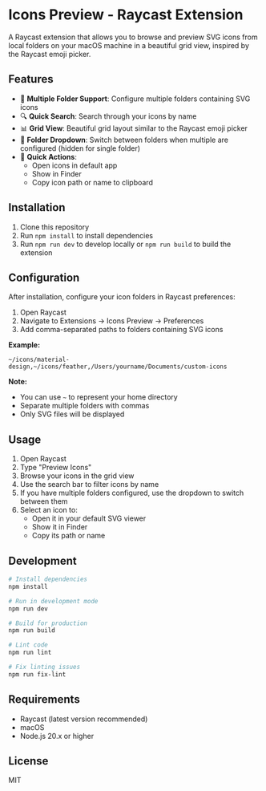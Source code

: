 # Icons Preview - Raycast Extension

A Raycast extension that allows you to browse and preview SVG icons from local folders on your macOS machine in a beautiful grid view, inspired by the Raycast emoji picker.

## Features

- 📁 **Multiple Folder Support**: Configure multiple folders containing SVG icons
- 🔍 **Quick Search**: Search through your icons by name
- 📊 **Grid View**: Beautiful grid layout similar to the Raycast emoji picker
- 🎯 **Folder Dropdown**: Switch between folders when multiple are configured (hidden for single folder)
- 🚀 **Quick Actions**: 
  - Open icons in default app
  - Show in Finder
  - Copy icon path or name to clipboard

## Installation

1. Clone this repository
2. Run `npm install` to install dependencies
3. Run `npm run dev` to develop locally or `npm run build` to build the extension

## Configuration

After installation, configure your icon folders in Raycast preferences:

1. Open Raycast
2. Navigate to Extensions → Icons Preview → Preferences
3. Add comma-separated paths to folders containing SVG icons

**Example:**
```
~/icons/material-design,~/icons/feather,/Users/yourname/Documents/custom-icons
```

**Note:** 
- You can use `~` to represent your home directory
- Separate multiple folders with commas
- Only SVG files will be displayed

## Usage

1. Open Raycast
2. Type "Preview Icons"
3. Browse your icons in the grid view
4. Use the search bar to filter icons by name
5. If you have multiple folders configured, use the dropdown to switch between them
6. Select an icon to:
   - Open it in your default SVG viewer
   - Show it in Finder
   - Copy its path or name

## Development

```bash
# Install dependencies
npm install

# Run in development mode
npm run dev

# Build for production
npm run build

# Lint code
npm run lint

# Fix linting issues
npm run fix-lint
```

## Requirements

- Raycast (latest version recommended)
- macOS
- Node.js 20.x or higher

## License

MIT